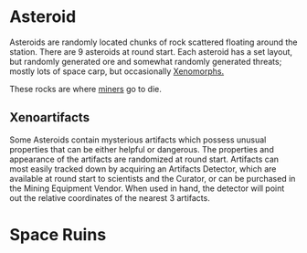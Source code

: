 # Asteroid
Asteroids are randomly located chunks of rock scattered floating around the station. There are 9 asteroids at round start. Each asteroid has a set layout, but randomly generated ore and somewhat randomly generated threats; mostly lots of space carp, but occasionally [Xenomorphs.](Xenomorph.md) 

These rocks are where [miners](Shaft-Miner.md) go to die.

## Xenoartifacts

Some Asteroids contain mysterious artifacts which possess unusual properties that can be either helpful or dangerous. The properties and appearance of the artifacts are randomized at round start. Artifacts can most easily tracked down by acquiring an Artifacts Detector, which are available at round start to scientists and the Curator, or can be purchased in the Mining Equipment Vendor. When used in hand, the detector will point out the relative coordinates of the nearest 3 artifacts.



# Space Ruins
